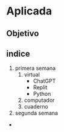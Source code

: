 # Aplicada
## Objetivo

## indice
 1. primera semana
    1. virtual
       - ChatGPT
       - Replit
       - Python
    1. computador
    1. cuaderno
 2. segunda semana
 * 
